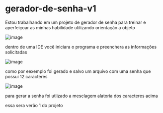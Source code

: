 # gerador-de-senha-v1

Estou trabalhando em um projeto de gerador de senha para treinar e aperfeiçoar as minhas habilidade utilizando orientação a objeto 


![image](https://user-images.githubusercontent.com/67065618/213279683-f7eef0e1-9564-47f2-86d2-3edca7db8ba0.png)

dentro de uma IDE você iniciara o programa e preenchera as informações solicitadas


![image](https://user-images.githubusercontent.com/67065618/213280227-caab4849-542e-4b98-80d2-b4ae42883976.png)

como por eexemplo foi gerado e salvo um arquivo com uma senha que possui 12 caracteres 

![image](https://user-images.githubusercontent.com/67065618/213280760-d6d27c26-d7ef-4eee-93cd-c973a932198f.png)

para gerar a senha foi utlizado a mesclagem alatoria dos caracteres acima


essa sera verão 1 do projeto
